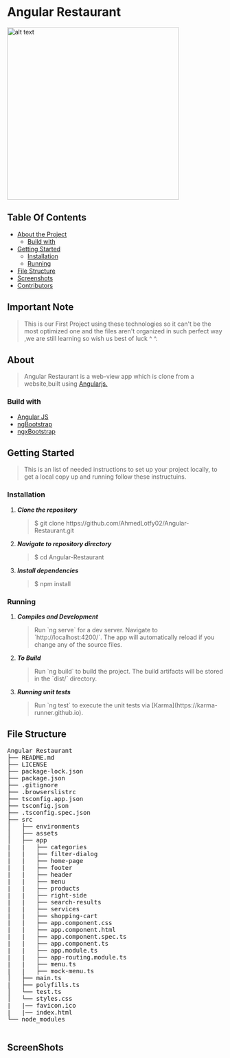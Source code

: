 # Angular Restaurant

<img src="https://user-images.githubusercontent.com/76037906/132239254-08b6f0ec-7134-438d-9f4e-34d33ca92c59.jpg" alt="alt text" width="400" height="400">
 
<h2>Table Of Contents</h2>
<ul>
  <li><a href="#about">About the Project</a>
    <ul><li><a href="#build">Build with</a></li></ul>
  </li>
  <li><a href="#getStarted">Getting Started</a> 
    <ul>
    <li>
      <a href="#installation">Installation</a> 
      </li>
      <li><a href="#Running">Running </a> </li>
    </ul> 
  </li>  
    <li><a href="#structure">File Structure</a></li>
  <li><a href="#screenshots">Screenshots</a> </li>
  <li><a href="#contributors">Contributors</a></li>
  
  
</ul>
<h2>Important Note</h2>
<blockquote>
This is our First Project using these technologies so it can't be the most optimized one and the files aren't organized in such perfect way ,we are still learning so wish us best of luck ^ ^.
</blockquote>
<h2>About</h2>
<blockquote>
  <p>Angular Restaurant is a web-view app which is clone from a website,built using <a href="https://angular.io/">Angularjs.</a> </p>
</blockquote>
<h3>Build with</h3>
<ul>
  <li><a href="https://angular.io/">Angular JS</a></li>
  <li><a href="https://ng-bootstrap.github.io/">ngBootstrap</a></li>
  <li><a href="https://valor-software.com/ngx-bootstrap/#/">ngxBootstrap</a></li>

</ul>

<h2 href="#getStarted">Getting Started</h2>
<blockquote>
  <p>This is an list of needed instructions to set up your project locally, to get a local copy up and running follow these instructuins.
 </p>
</blockquote>
<h3 href="#installation">Installation</h3>
<ol>
  <li><strong><em>Clone the repository</em></strong>
    <blockquote>$ git clone https://github.com/AhmedLotfy02/Angular-Restaurant.git</blockquote>
  </li>
  <li> 
  <strong><em>Navigate to repository directory
</em></strong>
    <blockquote>$ cd Angular-Restaurant</blockquote>
  </li>
  <li> 
  <strong><em>Install dependencies
</em></strong>
    <blockquote>$ npm install</blockquote>
  </li>
</ol>
<h3>Running</h3>
<ol>
  <li><strong><em>Compiles and Development </em></strong>
    <blockquote>Run `ng serve` for a dev server. Navigate to `http://localhost:4200/`. The app will automatically reload if you change any of the source files.
</blockquote>
  </li>
    <li><strong><em>To Build </em></strong>
    <blockquote>Run `ng build` to build the project. The build artifacts will be stored in the `dist/` directory.

</blockquote>
  </li>
    <li><strong><em>Running unit tests </em></strong>
    <blockquote>Run `ng test` to execute the unit tests via [Karma](https://karma-runner.github.io).
</blockquote>
  </li>
 
</ol>

<h2>File Structure</h2>
 <div> 
  <pre>
Angular Restaurant
├── README.md
├── LICENSE
├── package-lock.json
├── package.json
├── .gitignore
├── .browserslistrc
├── tsconfig.app.json
├── tsconfig.json  
├── .tsconfig.spec.json
├── src
│   ├── environments
│   ├── assets
│   ├── app
|   |   ├── categories
|   |   ├── filter-dialog	
|   |   ├── home-page	
|   |   ├── footer	
|   |   ├── header	
|   |   ├── menu	
|   |   ├── products	
|   |   ├── right-side	
|   |   ├── search-results	
|   |   ├── services	
|   |   ├── shopping-cart	
|   |   ├── app.component.css	
|   |   ├── app.component.html	
|   |   ├── app.component.spec.ts	
|   |   ├── app.component.ts	
|   |   ├── app.module.ts	
|   |   ├── app-routing.module.ts	
|   |   ├── menu.ts
|   |   ├── mock-menu.ts
│   ├── main.ts
|   ├── polyfills.ts
│   └── test.ts
│   └── styles.css
|   |── favicon.ico	
|   |── index.html	
└── node_modules	
  </pre>
</div>

<h2 href="#screenshots">ScreenShots</h2>



